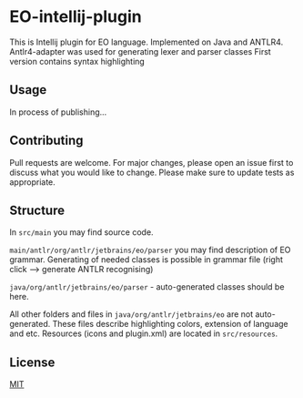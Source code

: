 # EO-intellij-plugin

This is Intellij plugin for EO language. Implemented on Java and ANTLR4.
Antlr4-adapter was used for generating lexer and parser classes
First version contains syntax highlighting

## Usage
In process of publishing...
## Contributing
Pull requests are welcome. For major changes, please open an issue first to discuss what you would like to change.
Please make sure to update tests as appropriate.

## Structure
In `src/main` you may find source code.

`main/antlr/org/antlr/jetbrains/eo/parser` you may find description of EO grammar.
Generating of needed classes is possible in grammar file (right click --> generate ANTLR recognising)

`java/org/antlr/jetbrains/eo/parser` - auto-generated classes should be here.

All other folders and files in `java/org/antlr/jetbrains/eo` are not auto-generated. These files describe highlighting colors, extension of language and etc.
Resources (icons and plugin.xml) are located in `src/resources`.
## License
[MIT](https://choosealicense.com/licenses/mit/)
